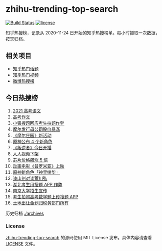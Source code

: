 # zhihu-trending-top-search

[![Build Status](https://github.com/justjavac/zhihu-trending-top-search/workflows/ci/badge.svg?branch=main)](https://github.com/justjavac/zhihu-trending-top-search/actions)
[![license](https://img.shields.io/github/license/justjavac/zhihu-trending-top-search)](https://github.com/justjavac/zhihu-trending-top-search/blob/main/LICENSE)

知乎热搜榜，记录从 2020-11-24 日开始的知乎热搜榜单。每小时抓取一次数据，按天[归档](./archives)。

## 相关项目

- [知乎热门话题](https://github.com/justjavac/zhihu-trending-hot-questions)
- [知乎热门视频](https://github.com/justjavac/zhihu-trending-hot-video)
- [微博热搜榜](https://github.com/justjavac/weibo-trending-hot-search)

## 今日热搜榜

<!-- BEGIN -->
<!-- 最后更新时间 Tue Jun 08 2021 20:08:54 GMT+0800 (China Standard Time) -->

1. [2021 高考语文](https://www.zhihu.com/search?q=高考语文)
2. [高考作文](https://www.zhihu.com/search?q=高考作文)
3. [小猿搜题回应考生拍题作弊](https://www.zhihu.com/search?q=小猿搜题)
4. [摩尔发行母公司股价暴涨](https://www.zhihu.com/search?q=摩尔庄园)
5. [《摩尔庄园》新活动](https://www.zhihu.com/search?q=摩尔庄园)
6. [原神公布 4 个新角色](https://www.zhihu.com/search?q=原神)
7. [《叛逆者》今日开播](https://www.zhihu.com/search?q=叛逆者)
8. [人人视频下架](https://www.zhihu.com/search?q=人人视频)
9. [芯片价格飙涨 5 倍](https://www.zhihu.com/search?q=芯片)
10. [动画电影《普罗米亚》上映](https://www.zhihu.com/search?q=普罗米亚)
11. [原神新角色「神里绫华」](https://www.zhihu.com/search?q=原神)
12. [谏山创对谈荒川弘](https://www.zhihu.com/search?q=谏山创)
13. [湖北考生用搜题 APP 作弊](https://www.zhihu.com/search?q=小猿搜题)
14. [南京大学招生宣传](https://www.zhihu.com/search?q=南京大学招生)
15. [考生拍照高考数学题上传搜题 APP](https://www.zhihu.com/search?q=小猿搜题)
16. [土地出让金划归税务部门所有](https://www.zhihu.com/search?q=土地出让金)

<!-- END -->

历史归档 [./archives](./archives)

### License

[zhihu-trending-top-search](https://github.com/justjavac/zhihu-trending-top-search)
的源码使用 MIT License 发布。具体内容请查看 [LICENSE](./LICENSE) 文件。
